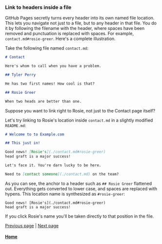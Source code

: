 ### Link to headers inside a file 

GitHub Pages secretly turns every header into its own named file location.
This lets you navigate not just to a file, but to any header
in that file. You do it by following the filename with the header,
where spaces have been removed and punctuation is replaced with
spaces. For example, `contact.md#rosie-greer`. Here's a 
complete illustration.

Take the following file named `contact.md`:

```markdown
# Contact

Here's whom to call when you have a problem.

## Tyler Perry

He has two first names! How cool is that?

## Rosie Greer

When two heads are better than one.
```

Suppose you want to link right to Rosie, not just to the Contact page itself?

Let's try linking to Rosie's location inside `contact.md` in a slightly modified `README.md`:

```markdown
# Welcome to to Example.com

## This just in!

Good news! [Rosie's](./contact.md#rosie-greer)
head graft is a major success!

Let's face it. You're darn lucky to be here.

Need to [contact someone](./contact.md) on the team?
```

As you can see, the anchor to a header such as `## Rosie Greer` flattened out. 
Everything gets converted to lower case, and spaces are replaced with hypens.
This location name is synthesized as `#rosie-greer`:

```
Good news! [Rosie's](./contact.md#rosie-greer)
head graft is a major success!
```

If you click Rosie's name you'll
be taken directly to that position in the file.

[Previous page](markdown-links-to-other-sites.md) |  [Next page](adding-assets-directory-github-pages.md)

#### [Home](./README.md) 

